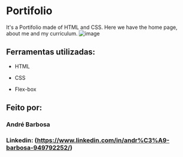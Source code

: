 # Portifolio
 It's a Portifolio made of HTML and CSS. Here we have the home page, about me and my curriculum.
![image](https://github.com/Tydre1/Portifolio/assets/132526838/5690ec33-833b-4c37-8c69-3b18c242ee69)

## Ferramentas utilizadas:

* HTML

* CSS

* Flex-box

## Feito por:

### André Barbosa

### Linkedin: (https://www.linkedin.com/in/andr%C3%A9-barbosa-949792252/)
